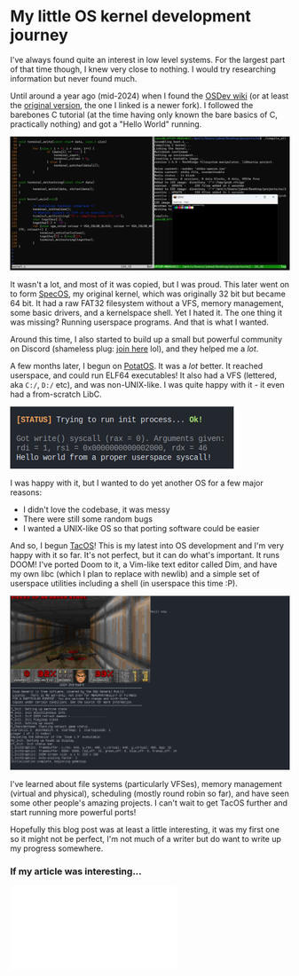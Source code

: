 # My little OS kernel development journey

I've always found quite an interest in low level systems. For the largest part of that time though, I knew very close to nothing. I would try researching information but never found much.

Until around a year ago (mid-2024) when I found the [OSDev wiki](https://osdev.wiki) (or at least the [original version](https://wiki.osdev.org), the one I linked is a newer fork). I followed the barebones C tutorial (at the time having only known the bare basics of C, practically nothing) and got a "Hello World" running.

![A screenshot of my original Hello World OS](/assets/helloworld.webp)

It wasn't a lot, and most of it was copied, but I was proud. This later went on to form [SpecOS](https://github.com/UnmappedStack/SpecOS), my original kernel, which was originally 32 bit but became 64 bit. It had a raw FAT32 filesystem without a VFS, memory management, some basic drivers, and a kernelspace shell. Yet I hated it. The one thing it was missing? Running userspace programs. And that is what I wanted.

Around this time, I also started to build up a small but powerful community on Discord (shameless plug: [join here](https://discord.gg/hPg9S2F2nD) lol), and they helped me a *lot*.

A few months later, I begun on [PotatOS](https://github.com/UnmappedStack/PotatOS). It was a *lot* better. It reached userspace, and could run ELF64 executables! It also had a VFS (lettered, aka `C:/`, `D:/` etc), and was non-UNIX-like. I was quite happy with it - it even had a from-scratch LibC.

![A screenshot of PotatOS getting a syscall](/assets/potatos-syscall.png)

I was happy with it, but I wanted to do yet another OS for a few major reasons:
 - I didn't love the codebase, it was messy
 - There were still some random bugs
 - I wanted a UNIX-like OS so that porting software could be easier

And so, I begun [TacOS](https://github.com/UnmappedStack/TacOS)! This is my latest into OS development and I'm very happy with it so far. It's not perfect, but it can do what's important. It runs DOOM! I've ported Doom to it, a Vim-like text editor called Dim, and have my own libc (which I plan to replace with newlib) and a simple set of userspace utilities including a shell (in userspace this time :P).

![TacOS running DOOM](https://github.com/UnmappedStack/TacOS/raw/main/screenshots/screenshot2.webp)

I've learned about file systems (particularly VFSes), memory management (virtual and physical), scheduling (mostly round robin so far), and have seen some other people's amazing projects. I can't wait to get TacOS further and start running more powerful ports!

Hopefully this blog post was at least a little interesting, it was my first one so it might not be perfect, I'm not much of a writer but do want to write up my progress somewhere.

### If my article was interesting...
<iframe src="subscribe.html" style="border: 0px solid transparent"></iframe>

